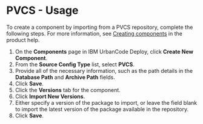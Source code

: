 
# PVCS - Usage

To create a component by importing from a PVCS repository, complete the following steps. For more information, see [Creating components](https://www.ibm.com/docs/en/urbancode-deploy/7.2.3?topic=components-creating "Creating components") in the product help.

1. On the **Components** page in IBM UrbanCode Deploy, click **Create New Component**.
2. From the **Source Config Type** list, select **PVCS**.
3. Provide all of the necessary information, such as the path details in the **Database Path** and **Archive Path** fields.
4. Click **Save**.
5. Click the **Versions** tab for the component.
6. Click **Import New Versions**.
7. Either specify a version of the package to import, or leave the field blank to import the latest version of the package available in the repository.
8. Click **Save**.
